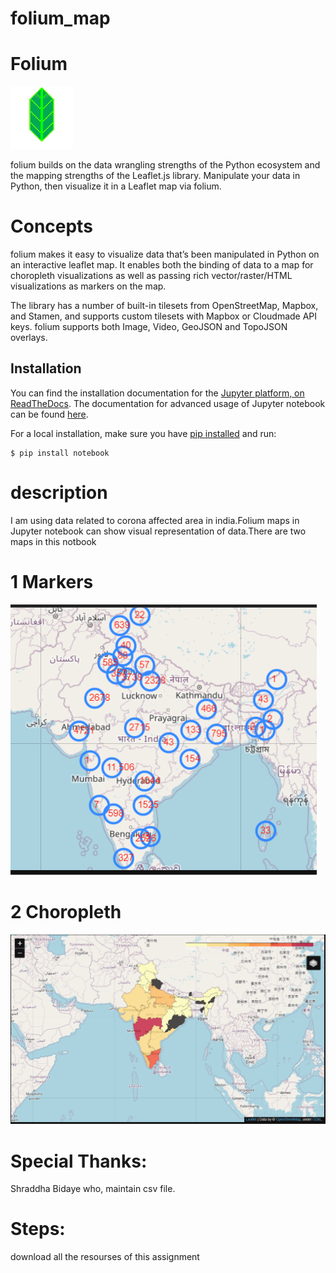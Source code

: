 # folium_map

# Folium 
![](folium/logo.jfif)


folium builds on the data wrangling strengths of the Python ecosystem and the mapping strengths of the Leaflet.js library. Manipulate your data in Python, then visualize it in a Leaflet map via folium.
 # Concepts
 
 folium makes it easy to visualize data that’s been manipulated in Python on an interactive leaflet map. It enables both the binding of data to a map for choropleth visualizations as well as passing rich vector/raster/HTML visualizations as markers on the map.

The library has a number of built-in tilesets from OpenStreetMap, Mapbox, and Stamen, and supports custom tilesets with Mapbox or Cloudmade API keys. folium supports both Image, Video, GeoJSON and TopoJSON overlays.

## Installation
You can find the installation documentation for the
[Jupyter platform, on ReadTheDocs](https://jupyter.readthedocs.io/en/latest/install.html).
The documentation for advanced usage of Jupyter notebook can be found
[here](https://jupyter-notebook.readthedocs.io/en/latest/).

For a local installation, make sure you have
[pip installed](https://pip.readthedocs.io/en/stable/installing/) and run:

    $ pip install notebook

# description 

I am using data related to corona affected area in india.Folium maps in Jupyter notebook can show visual representation of data.There are two maps in this notbook

# 1 Markers 
![](folium/no.PNG)
# 2 Choropleth
![](folium/clorephet.PNG)

# Special Thanks:

Shraddha Bidaye who, maintain csv file.
# Steps:
download all the resourses of this assignment


